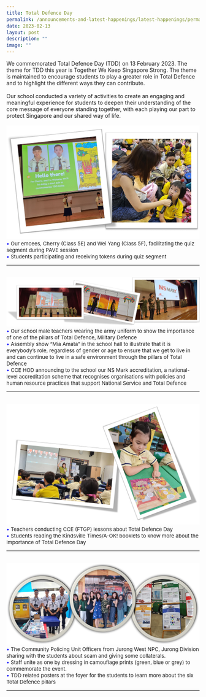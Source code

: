 ```yaml
---
title: Total Defence Day
permalink: /announcements-and-latest-happenings/latest-happenings/permalink/
date: 2023-02-13
layout: post
description: ""
image: ""
---
```

We commemorated Total Defence Day (TDD) on 13 February 2023. The theme for TDD this year is Together We Keep Singapore Strong. The theme is maintained to encourage students to play a greater role in Total Defence and to highlight the different ways they can contribute. 
<br><br>
Our school conducted a variety of activities to create an engaging and meaningful experience for students to deepen their understanding of the core message of everyone standing together, with each playing our part to protect Singapore and our shared way of life. 
<br><br>
<img src="/images/Happenings/TDD/TDD1.png">
<br>
<span style="font-size:10pt;">
<span style="color:blue;">•</span> Our emcees, Cherry (Class 5E) and Wei Yang (Class 5F), facilitating the quiz segment during PAVE session <br><span style="color:blue;">•</span> Students participating and receiving tokens during quiz segment </span>
<hr><br>
<img src="/images/Happenings/TDD/TDD2.png">
<br>
<span style="font-size:10pt;">
<span style="color:blue;">•</span> Our school male teachers wearing the army uniform to show the importance of one of the pillars of Total Defence, Military Defence <br><span style="color:blue;">•</span> Assembly show “Mia Amata” in the school hall to illustrate that it is everybody’s role, regardless of gender or age to ensure that we get to live in and can continue to live in a safe environment through the pillars of Total Defence <br><span style="color:blue;">•</span>  CCE HOD announcing to the school our NS Mark accreditation, a national-level accreditation scheme that recognises organisations with policies and human resource practices that support National Service and Total Defence</span>
<hr><br>
<img src="/images/Happenings/TDD/TDD3.png">
<br>
<span style="font-size:10pt;">
<span style="color:blue;">•</span> Teachers conducting CCE (FTGP) lessons about Total Defence Day <br><span style="color:blue;">•</span> Students reading the Kindsville Times/A-OK! booklets to know more about the importance of Total Defence Day </span>
<hr><br>
<img src="/images/Happenings/TDD/TDD4.png">
<br>
<span style="font-size:10pt;">
<span style="color:blue;">•</span> The Community Policing Unit Officers from Jurong West NPC, Jurong Division sharing with the students about scam and giving some collaterals.  <br><span style="color:blue;">•</span> Staff unite as one by dressing in camouflage prints (green, blue or grey) to commemorate the event. <br><span style="color:blue;">•</span> TDD related posters at the foyer for the students to learn more about the six Total Defence pillars </span><hr><br>